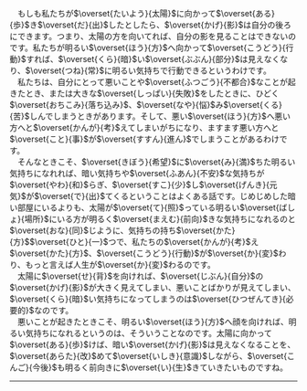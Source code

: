 &emsp;もしも私たちが$\overset{たいよう}{太陽}$に向かって$\overset{ある}{歩}$き$\overset{だ}{出}$したとしたら、$\overset{かげ}{影}$は自分の後ろにできます。つまり、太陽の方を向いてれば、自分の影を見ることはできないのです。私たちが明るい$\overset{ほう}{方}$へ向かって$\overset{こうどう}{行動}$すれば、$\overset{くら}{暗}$い$\overset{ぶぶん}{部分}$は見えなくなり、$\overset{つね}{常}$に明るい気持ちで行動できるというわけです。<br>&emsp;私たちは、自分にとって悪いことや$\overset{ふつごう}{不都合}$なことが起きたとき、または大きな$\overset{しっぱい}{失敗}$をしたときに、ひどく$\overset{おちこみ}{落ち込み}$、$\overset{なや}{悩}$み$\overset{くる}{苦}$しんでしまうときがあります。そして、悪い$\overset{ほう}{方}$へ悪い方へと$\overset{かんが}{考}$えてしまいがちになり、ますます悪い方へと$\overset{こと}{事}$が$\overset{すすん}{進ん}$でしまうことがあるわけです。<br>&emsp;そんなときこそ、$\overset{きぼう}{希望}$に$\overset{み}{満}$ちた明るい気持ちになれれば、暗い気持ちや$\overset{ふあん}{不安}$な気持ちが$\overset{やわ}{和}$らぎ、$\overset{すこ}{少}$し$\overset{げんき}{元気}$が$\overset{で}{出}$てくるということはよくある話です。じめじめした暗い部屋にいるよりも、太陽が$\overset{て}{照}$っている明るい$\overset{ばしょ}{場所}$にいる方が明るく$\overset{まえむ}{前向}$きな気持ちになれるのと$\overset{おな}{同}$じように、気持ちの持ち$\overset{かた}{方}$$\overset{ひと}{一}$つで、私たちの$\overset{かんが}{考}$え$\overset{かた}{方}$、$\overset{こうどう}{行動}$が$\overset{か}{変}$わり、もっと言えば人生が$\overset{か}{変}$わるのです。<br>&emsp;太陽に$\overset{せ}{背}$を向ければ、$\overset{じぶん}{自分}$の$\overset{かげ}{影}$が大きく見えてしまい、悪いことばかりが見えてしまい、$\overset{くら}{暗}$い気持ちになってしまうのは$\overset{ひつぜんてき}{必要的}$なのです。<br>&emsp;悪いことが起きたときこそ、明るい$\overset{ほう}{方}$へ顔を向ければ、明るい気持ちになれるというのは、そういうことなのです。太陽に向かって$\overset{ある}{歩}$けば、暗い$\overset{かげ}{影}$は見えなくなることを、$\overset{あらた}{改}$めて$\overset{いしき}{意識}$しながら、$\overset{こんご}{今後}$も明るく前向きに$\overset{い}{生}$きていきたいものですね。

---